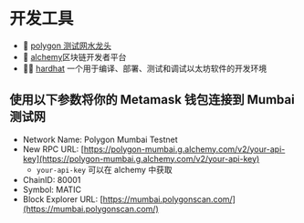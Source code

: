 # 开发工具
- 🚰 [polygon 测试网水龙头](https://faucet.polygon.technology/)
- 🧰 [alchemy](https://www.alchemy.com/)区块链开发者平台
- 👷‍♀️ [hardhat](https://hardhat.org/getting-started/#overview) 一个用于编译、部署、测试和调试以太坊软件的开发环境

## 使用以下参数将你的 Metamask 钱包连接到 Mumbai 测试网
- Network Name: Polygon Mumbai Testnet
- New RPC URL: [https://polygon-mumbai.g.alchemy.com/v2/your-api-key](https://polygon-mumbai.g.alchemy.com/v2/your-api-key)
	- `your-api-key` 可以在 alchemy 中获取
- ChainID: 80001
- Symbol: MATIC
- Block Explorer URL: [https://mumbai.polygonscan.com/](https://mumbai.polygonscan.com/)
